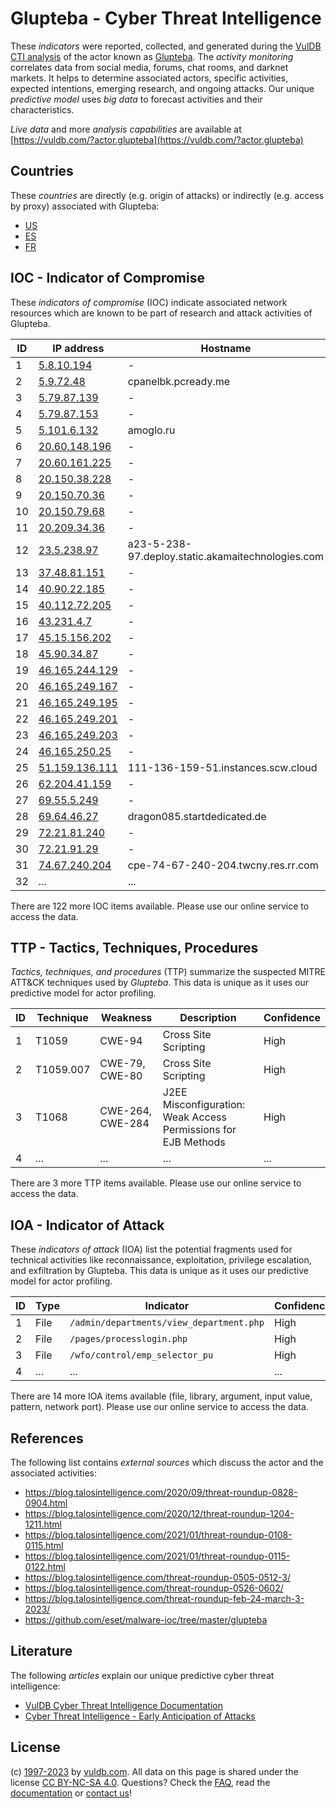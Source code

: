 # Glupteba - Cyber Threat Intelligence

These _indicators_ were reported, collected, and generated during the [VulDB CTI analysis](https://vuldb.com/?kb.cti) of the actor known as [Glupteba](https://vuldb.com/?actor.glupteba). The _activity monitoring_ correlates data from social media, forums, chat rooms, and darknet markets. It helps to determine associated actors, specific activities, expected intentions, emerging research, and ongoing attacks. Our unique _predictive model_ uses _big data_ to forecast activities and their characteristics.

_Live data_ and more _analysis capabilities_ are available at [https://vuldb.com/?actor.glupteba](https://vuldb.com/?actor.glupteba)

## Countries

These _countries_ are directly (e.g. origin of attacks) or indirectly (e.g. access by proxy) associated with Glupteba:

* [US](https://vuldb.com/?country.us)
* [ES](https://vuldb.com/?country.es)
* [FR](https://vuldb.com/?country.fr)

## IOC - Indicator of Compromise

These _indicators of compromise_ (IOC) indicate associated network resources which are known to be part of research and attack activities of Glupteba.

ID | IP address | Hostname | Campaign | Confidence
-- | ---------- | -------- | -------- | ----------
1 | [5.8.10.194](https://vuldb.com/?ip.5.8.10.194) | - | - | High
2 | [5.9.72.48](https://vuldb.com/?ip.5.9.72.48) | cpanelbk.pcready.me | - | High
3 | [5.79.87.139](https://vuldb.com/?ip.5.79.87.139) | - | - | High
4 | [5.79.87.153](https://vuldb.com/?ip.5.79.87.153) | - | - | High
5 | [5.101.6.132](https://vuldb.com/?ip.5.101.6.132) | amoglo.ru | - | High
6 | [20.60.148.196](https://vuldb.com/?ip.20.60.148.196) | - | - | High
7 | [20.60.161.225](https://vuldb.com/?ip.20.60.161.225) | - | - | High
8 | [20.150.38.228](https://vuldb.com/?ip.20.150.38.228) | - | - | High
9 | [20.150.70.36](https://vuldb.com/?ip.20.150.70.36) | - | - | High
10 | [20.150.79.68](https://vuldb.com/?ip.20.150.79.68) | - | - | High
11 | [20.209.34.36](https://vuldb.com/?ip.20.209.34.36) | - | - | High
12 | [23.5.238.97](https://vuldb.com/?ip.23.5.238.97) | a23-5-238-97.deploy.static.akamaitechnologies.com | - | High
13 | [37.48.81.151](https://vuldb.com/?ip.37.48.81.151) | - | - | High
14 | [40.90.22.185](https://vuldb.com/?ip.40.90.22.185) | - | - | High
15 | [40.112.72.205](https://vuldb.com/?ip.40.112.72.205) | - | - | High
16 | [43.231.4.7](https://vuldb.com/?ip.43.231.4.7) | - | - | High
17 | [45.15.156.202](https://vuldb.com/?ip.45.15.156.202) | - | - | High
18 | [45.90.34.87](https://vuldb.com/?ip.45.90.34.87) | - | - | High
19 | [46.165.244.129](https://vuldb.com/?ip.46.165.244.129) | - | - | High
20 | [46.165.249.167](https://vuldb.com/?ip.46.165.249.167) | - | - | High
21 | [46.165.249.195](https://vuldb.com/?ip.46.165.249.195) | - | - | High
22 | [46.165.249.201](https://vuldb.com/?ip.46.165.249.201) | - | - | High
23 | [46.165.249.203](https://vuldb.com/?ip.46.165.249.203) | - | - | High
24 | [46.165.250.25](https://vuldb.com/?ip.46.165.250.25) | - | - | High
25 | [51.159.136.111](https://vuldb.com/?ip.51.159.136.111) | 111-136-159-51.instances.scw.cloud | - | High
26 | [62.204.41.159](https://vuldb.com/?ip.62.204.41.159) | - | - | High
27 | [69.55.5.249](https://vuldb.com/?ip.69.55.5.249) | - | - | High
28 | [69.64.46.27](https://vuldb.com/?ip.69.64.46.27) | dragon085.startdedicated.de | - | High
29 | [72.21.81.240](https://vuldb.com/?ip.72.21.81.240) | - | - | High
30 | [72.21.91.29](https://vuldb.com/?ip.72.21.91.29) | - | - | High
31 | [74.67.240.204](https://vuldb.com/?ip.74.67.240.204) | cpe-74-67-240-204.twcny.res.rr.com | - | High
32 | ... | ... | ... | ...

There are 122 more IOC items available. Please use our online service to access the data.

## TTP - Tactics, Techniques, Procedures

_Tactics, techniques, and procedures_ (TTP) summarize the suspected MITRE ATT&CK techniques used by _Glupteba_. This data is unique as it uses our predictive model for actor profiling.

ID | Technique | Weakness | Description | Confidence
-- | --------- | -------- | ----------- | ----------
1 | T1059 | CWE-94 | Cross Site Scripting | High
2 | T1059.007 | CWE-79, CWE-80 | Cross Site Scripting | High
3 | T1068 | CWE-264, CWE-284 | J2EE Misconfiguration: Weak Access Permissions for EJB Methods | High
4 | ... | ... | ... | ...

There are 3 more TTP items available. Please use our online service to access the data.

## IOA - Indicator of Attack

These _indicators of attack_ (IOA) list the potential fragments used for technical activities like reconnaissance, exploitation, privilege escalation, and exfiltration by Glupteba. This data is unique as it uses our predictive model for actor profiling.

ID | Type | Indicator | Confidence
-- | ---- | --------- | ----------
1 | File | `/admin/departments/view_department.php` | High
2 | File | `/pages/processlogin.php` | High
3 | File | `/wfo/control/emp_selector_pu` | High
4 | ... | ... | ...

There are 14 more IOA items available (file, library, argument, input value, pattern, network port). Please use our online service to access the data.

## References

The following list contains _external sources_ which discuss the actor and the associated activities:

* https://blog.talosintelligence.com/2020/09/threat-roundup-0828-0904.html
* https://blog.talosintelligence.com/2020/12/threat-roundup-1204-1211.html
* https://blog.talosintelligence.com/2021/01/threat-roundup-0108-0115.html
* https://blog.talosintelligence.com/2021/01/threat-roundup-0115-0122.html
* https://blog.talosintelligence.com/threat-roundup-0505-0512-3/
* https://blog.talosintelligence.com/threat-roundup-0526-0602/
* https://blog.talosintelligence.com/threat-roundup-feb-24-march-3-2023/
* https://github.com/eset/malware-ioc/tree/master/glupteba

## Literature

The following _articles_ explain our unique predictive cyber threat intelligence:

* [VulDB Cyber Threat Intelligence Documentation](https://vuldb.com/?kb.cti)
* [Cyber Threat Intelligence - Early Anticipation of Attacks](https://www.scip.ch/en/?labs.20201022)

## License

(c) [1997-2023](https://vuldb.com/?kb.changelog) by [vuldb.com](https://vuldb.com/?kb.about). All data on this page is shared under the license [CC BY-NC-SA 4.0](https://creativecommons.org/licenses/by-nc-sa/4.0/). Questions? Check the [FAQ](https://vuldb.com/?kb.faq), read the [documentation](https://vuldb.com/?kb) or [contact us](https://vuldb.com/?contact)!
